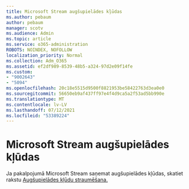 ```yaml
---
title: Microsoft Stream augšupielādes kļūdas
ms.author: pebaum
author: pebaum
manager: scotv
ms.audience: Admin
ms.topic: article
ms.service: o365-administration
ROBOTS: NOINDEX, NOFOLLOW
localization_priority: Normal
ms.collection: Adm_O365
ms.assetid: ef2df989-8539-48b5-a324-97d2e09f14fe
ms.custom:
- "9002643"
- "5094"
ms.openlocfilehash: 20c18e5515d9500f8821953be58422763d3ea0e0
ms.sourcegitcommit: 56650eb9af437ff97e4f4d9ca5a2f53ad5bb990e
ms.translationtype: MT
ms.contentlocale: lv-LV
ms.lasthandoff: 07/12/2021
ms.locfileid: "53389224"
---
```

# <a name="microsoft-stream-upload-errors"></a>Microsoft Stream augšupielādes kļūdas

Ja pakalpojumā Microsoft Stream saņemat augšupielādes kļūdas, skatiet rakstu [Augšupielādes kļūdu straumēšana.](/stream/portal-understanding-upload-errors)

